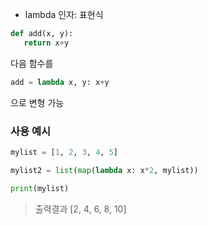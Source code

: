 

- lambda 인자: 표현식

```python
def add(x, y):
   return x+y
```

다음 함수를 
```python
add = lambda x, y: x+y
```

으로 변형 가능 

### 사용 예시

```python
mylist = [1, 2, 3, 4, 5]

mylist2 = list(map(lambda x: x*2, mylist))

print(mylist)
```

> 출력결과 [2, 4, 6, 8, 10]
